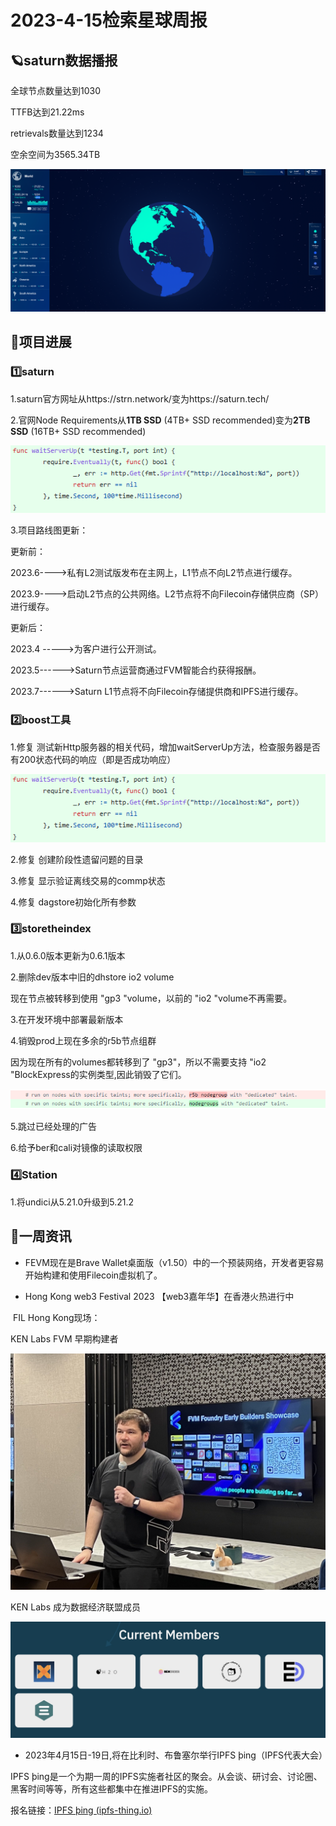 # 2023-4-15检索星球周报

## 🪐saturn数据播报

全球节点数量达到1030

TTFB达到21.22ms

retrievals数量达到1234

空余空间为3565.34TB

![image-20230412163023542](../2023/img/saturn-data.png)



## 🚀项目进展

### 1️⃣saturn

1.saturn官方网址从https://strn.network/变为https://saturn.tech/

2.官网Node Requirements从**1TB SSD** (4TB+ SSD recommended)变为**2TB SSD** (16TB+ SSD recommended)

![image-20230412175729582](../2023/img/函数.png)

3.项目路线图更新：

更新前： 

2023.6---->私有L2测试版发布在主网上，L1节点不向L2节点进行缓存。

2023.9---->启动L2节点的公共网络。L2节点将不向Filecoin存储供应商（SP）进行缓存。



更新后： 

 2023.4 ----->为客户进行公开测试。

 2023.5------>Saturn节点运营商通过FVM智能合约获得报酬。

 2023.7------>Saturn L1节点将不向Filecoin存储提供商和IPFS进行缓存。



###  2️⃣boost工具

1.修复 测试新Http服务器的相关代码，增加waitServerUp方法，检查服务器是否有200状态代码的响应（即是否成功响应）

![image-20230412214119809](../2023/img/函数.png)

2.修复 创建阶段性遗留问题的目录

3.修复 显示验证离线交易的commp状态

4.修复 dagstore初始化所有参数

###  3️⃣storetheindex

1.从0.6.0版本更新为0.6.1版本

2.删除dev版本中旧的dhstore io2 volume

现在节点被转移到使用 "gp3 "volume，以前的 "io2 "volume不再需要。

3.在开发环境中部署最新版本

4.销毁prod上现在多余的r5b节点组群

因为现在所有的volumes都转移到了 "gp3"，所以不需要支持 "io2 "BlockExpress的实例类型,因此销毁了它们。

![image-20230413145228253](../2023/img/r5b.png)

5.跳过已经处理的广告

6.给予ber和cali对镜像的读取权限

### 4️⃣Station

1.将undici从5.21.0升级到5.21.2



##  📢一周资讯

- FEVM现在是Brave Wallet桌面版（v1.50）中的一个预装网络，开发者更容易开始构建和使用Filecoin虚拟机了。

- Hong Kong web3 Festival 2023 【web3嘉年华】在香港火热进行中

​       FIL Hong Kong现场：

KEN Labs FVM 早期构建者

![KEN Labs FVM 早期构建者](../2023/img/2023-4-15-1.jpg)

KEN Labs 成为数据经济联盟成员

![KEN Labs 成为数据经济联盟成员](../2023/img/2023-4-15-2.jpg)

- 2023年4月15日-19日,将在比利时、布鲁塞尔举行IPFS þing（IPFS代表大会）

IPFS þing是一个为期一周的IPFS实施者社区的聚会。从会谈、研讨会、讨论圈、黑客时间等等，所有这些都集中在推进IPFS的实施。

报名链接：[IPFS þing (ipfs-thing.io)](https://2023.ipfs-thing.io/)

